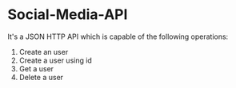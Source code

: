 # Social-Media-API
It's a JSON HTTP API which is capable of the following operations:
1. Create an user
2. Create a user using id
3. Get a user
4. Delete a user
